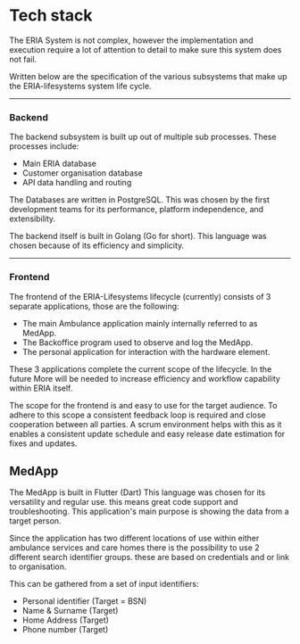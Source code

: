 # Tech stack
The ERIA System is not complex, however the implementation and execution require a lot of attention to detail to make sure this system does not fail.

Written below are the specification of the various subsystems that make up the ERIA-lifesystems system life cycle.

___
### Backend

The backend subsystem is built up out of multiple sub processes. These processes include:
* Main ERIA database
* Customer organisation database
* API data handling and routing

The Databases are written in PostgreSQL. This was chosen by the first development teams for its performance, platform independence, and extensibility.

The backend itself is built in Golang (Go for short). This language was chosen because of its efficiency and simplicity.
___
### Frontend

The frontend of the ERIA-Lifesystems lifecycle (currently) consists of 3 separate applications, those are the following:
* The main Ambulance application mainly internally referred to as MedApp.
* The Backoffice program used to observe and log the MedApp.
* The personal application for interaction with the hardware element.

These 3 applications complete the current scope of the lifecycle. In the future More will be needed to increase efficiency and workflow capability within ERIA itself.

The scope for the frontend is and easy to use for the target audience. To adhere to this scope a consistent feedback loop is required and close cooperation between all parties.
A scrum environment helps with this as it enables a consistent update schedule and easy release date estimation for fixes and updates. 

## MedApp

The MedApp is built in Flutter (Dart) This language was chosen for its versatility and regular use. this means great code support and troubleshooting.
This application's main purpose is showing the data from a target person. 

Since the application has two different locations of use within either ambulance services and care homes there is the possibility to use 2 different search identifier groups. 
these are based on credentials and or link to organisation.

This can be gathered from a set of input identifiers:
* Personal identifier (Target = BSN)
* Name & Surname (Target)
* Home Address (Target)
* Phone number (Target)